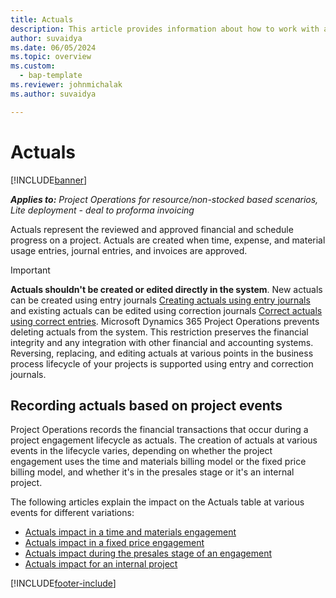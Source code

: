 ```yaml
---
title: Actuals
description: This article provides information about how to work with actuals in Microsoft Dynamics 365 Project Operations.
author: suvaidya
ms.date: 06/05/2024
ms.topic: overview
ms.custom: 
  - bap-template
ms.reviewer: johnmichalak
ms.author: suvaidya

---
```


# Actuals

[!INCLUDE[banner](../includes/banner.md)]

_**Applies to:** Project Operations for resource/non-stocked based scenarios, Lite deployment - deal to proforma invoicing_

Actuals represent the reviewed and approved financial and schedule progress on a project. Actuals are created when time, expense, and material usage entries, journal entries, and invoices are approved.

> [!IMPORTANT]
> **Actuals shouldn't be created or edited directly in the system**. New actuals can be created using entry journals [Creating actuals using entry journals](create-confirm-entry-journals.md) and existing actuals can be edited using correction journals [Correct actuals using correct entries](create-confirm-correction-journals.md). Microsoft Dynamics 365 Project Operations prevents deleting actuals from the system. This restriction preserves the financial integrity and any integration with other financial and accounting systems. Reversing, replacing, and editing actuals at various points in the business process lifecycle of your projects is supported using entry and correction journals. 

## Recording actuals based on project events

Project Operations records the financial transactions that occur during a project engagement lifecycle as actuals. The creation of actuals at various events in the lifecycle varies, depending on whether the project engagement uses the time and materials billing model or the fixed price billing model, and whether it's in the presales stage or it's an internal project.

The following articles explain the impact on the Actuals table at various events for different variations:

- [Actuals impact in a time and materials engagement](ActualsonTM.md)
- [Actuals impact in a fixed price engagement](ActualonFP.md)
- [Actuals impact during the presales stage of an engagement](ActualonPreSales.md)
- [Actuals impact for an internal project](ActualonInternal.md)

[!INCLUDE[footer-include](../includes/footer-banner.md)]
